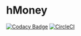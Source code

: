 # hMoney
[![Codacy Badge](https://api.codacy.com/project/badge/Grade/9654ae0d5f024ba7b49233e72b4b0685)](https://app.codacy.com/gh/dennys/hMoney?utm_source=github.com&utm_medium=referral&utm_content=dennys/hMoney&utm_campaign=Badge_Grade_Settings)
[![CircleCI](https://circleci.com/gh/dennys/hMoney/tree/dotnet5.svg?style=svg)](https://circleci.com/gh/dennys/hMoney/tree/dotnet5)
